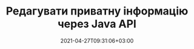 ---
############################# Static ############################
layout: "product"
date: 2021-04-27T09:31:06+03:00
draft: false

product: "Redaction"
product_tag: "redaction"
platform: "Java"
platform_tag: "java"

############################# Head ############################
head_title: "Java API редагування | Приховати конфіденційні дані з PDF Word Excel зображення"
head_description: "Java API редагування документів - Приховати особисті дані з PDF, Word, Excel, Excel, PowerPoint, PowerPoint та растрових зображень за допомогою різних типів редагування."

############################# Header ############################
title: "Редагувати приватну інформацію через Java API"
description: "Виключіть або сховайте особисту інформацію та метадані з документів, робочих аркушів, презентацій, PDF та файлів растрових зображень за допомогою API редагування Java."
button:
    enable: true

############################# SubMenu ############################
submenu:
    enable: true
    
    left:
        img_alt: "GroupDocs.Redaction for Java"
        image: "https://www.groupdocs.cloud/templates/groupdocs/images/product-logos/groupdocs-redaction-java.png"
        product: "GroupDocs.Redaction"
        platform: "Java"

    middle:
        button:
            # button loop
            - link: "#overview"
              text: "Огляд"

            # button loop
            - link: "#features"
              text: "Особливості"

            # button loop
            - link: "#support"
              text: "Підтримка"

            # button loop
            - link: "https://products.groupdocs.app/redaction"
              text: "Жива демонстрація"

            # button loop
            - link: "https://purchase.groupdocs.com/pricing/redaction/java"
              text: "Ціноутворення"

    right:
        link_download: "https://downloads.groupdocs.com/redaction"
        link_learn: "https://docs.groupdocs.com/redaction/java/"
        link_buy: "https://purchase.groupdocs.com"

############################# Overview ############################
overview:
    enable: true
    content: |
      GroupDocs.Redaction for Java API дозволяє розробникам видаляти конфіденційні дані з популярних форматів файлів, таких як Microsoft Word, Excel, Excel, PowerPoint, PDF та зображення, щоб їх можна було використовувати та розповсюджувати, але при цьому захищати конфіденційну інформацію. Бібліотека редагування пропонує єдиний незалежний від формату інтерфейс для редагування будь-якого типу секретної інформації, включаючи номери соціального страхування, медичну інформацію, фінансову, власну, юридичну або навіть торгову інформацію за допомогою тексту, метаданих та типів редагування анотацій. Це дозволяє зберегти документ у вихідному форматі та створити дезінфікований PDF документ з растровими зображеннями оригінальних сторінок.
    tabs:
      enable: true
      
      ## TAB ONE ##
      tab_one:
        description: |
          Нижче наведено огляд GroupDocs.Redaction для Java:
      
        right:
          enable: true
          icon: "fab fa-html5"
          title: "Огляд"
          content: |
            * Редагувати текст
            * Редагувати метадані
            * Редагувати анотацію
            * Редагувати табличний документ
            * Редагувати захищені файли
            * Налаштування
      
      ## TAB TWO ##
      tab_two:
        description: |
          GroupDocs.Redaction для Java підтримує наступні [формати файлів документів](https://docs.groupdocs.com/redaction//supported-document-formats/java):

        right:
          enable: true
          table:
            # table loop
            - title: "Редагування тексту, метаданих та коментарів"
              content: |
                * **Word**: DOC, DOCX, DOT, ODT, DOTX, DOCM, DOTM, RTF
                * **Excel**: XLS, XLSX, XLT, XLTX, XLSM, XLTM, CSV
                * **PowerPoint**: PPT, PPTX, PPS, PPSX, POTX, PPTM, PPSM, POTM
                * **Фіксований макет**: PDF
                * **Растрові зображення**: JPG, BMP, PNG, GIF, TIFF

      ## TAB THREE ##
      tab_three:
        description: |
          GroupDocs.Redaction для Java підтримує наступні операційні системи, фреймворки та менеджери пакетів:
        
        left:
          enable: true
          table:
            # table loop
            - icon: "fab fa-windows"
              title: "Операційні системи"
              content: |
                * Майкрософт Windows Desktop
                * Майкрософт Windows Server
                * Linux
                * Mac ОС

            # table loop
            - icon: "fas fa-code"
              title: "Підтримувані рамки"
              content: |
                * Java 7 (1.7) і вище

        right:
          enable: true
          table:
            # table loop
            - icon: "швидкі фаст-коги"
              title: "Середовища розробки"
              content: |
                * NetBeans
                * Інтелектуальна ІДЕЯ
                * Затемнення

            # table loop
            - icon: "швидкі вентилятори"
              title: "Інструмент автоматизації побудови"
              content: |
                * Мавен

############################# Features ############################
features:
    enable: true
    title: "GroupDocs.Redaction для Java Особливості"

    feature:
      # feature loop
      - icon: "fas fa-copy"
        content: "Пошук і редагування точних збігів пошукового рядка"

      # feature loop
      - icon: "fas fa-eye"
        content: "Контролюйте процес редагування та пропускайте конкретні збіги"

      # feature loop
      - icon: "fas fa-bolt"
        content: "Знайдіть і відредагувати за допомогою регулярних виразів"
      
      # feature loop
      - icon: "fas fa-file-powerpoint"
        content: "Вбудована підтримка офісних форматів і PDF"

      # feature loop
      - icon: "fas fa-code"
        content: "Видалення метаданих або редагування значень метаданих"

      # feature loop
      - icon: "fas fa-cloud"
        content: "Обмежте редагування конкретними аркушами та стовпцями"

      # feature loop
      - icon: "fas fa-remove-format"
        content: "Видаліть анотації або відредагувати їх тексти"

      # feature loop
      - icon: "fas fa-comment-slash"
        content: "Використовуйте текстові (коди звільнення) або графічні (кольорові прямокутники) редагування"

      # feature loop
      - icon: "fas fa-location-arrow"
        content: "Збережіть документ у вихідному форматі або як PDF з растровими зображеннями оригінальних сторінок"

      # feature loop
      - icon: "fas fa-border-all"
        content: "Підтримка форматів растрових зображень та редагування областей зображення"

      # feature loop
      - icon: "fas fa-wrench"
        content: "Інтеграційний інтерфейс для реалізації користувальницького редагування та форматів"

      # feature loop
      - icon: "fas fa-columns"
        content: "Редагування або видалення метаданих EXIF з файлів зображень"

      # feature loop
      - icon: "fas fa-file-word"
        content: "Редагувати вбудовані зображення всередині PDF, Word та презентаційних документів"

    more_feature:
      # more_feature_loop
      - title: "Забезпечте конфіденційність шляхом редагування ваших секретних даних"
        content: |
          GroupDocs.Redaction for Java бібліотека дає можливість розробникам редагувати текст і зображення з підтримуваних документів, використовуючи різні типи редагування. Використовувати наш API Redaction просто і просто.  

          У наступному прикладі коду використовується табличний документ, такий як електронна таблиця Microsoft Excel, де обсяг редагування може бути обмежений певним робочим аркушем та/або стовпцем. Він використовує фільтри для редагування другого стовпця з електронними листами на аркуші «Клієнти», залишаючи всі інші електронні листи недоторканими в документі.

          ```java
          // Створіть екземпляр класу Redactor
          final Redactor redactor  = new Redactor("sample.xlsx");
          try
          {
              CellFilter filter = new CellFilter();
              filter.setColumnIndex(1);
              filter.setWorkSheetName("Customers");
              Pattern expression = Pattern.compile("^\\w+([-+.']\\w+)*@\\w+([-.]\\w+)*\\.\\w+([-.]\\w+)*$");
              // Застосувати редагування
              RedactorChangeLog result = redactor.apply(new CellColumnRedaction(filter, expression, new ReplacementOptions("[customer email]")));
              if (result.getStatus() != RedactionStatus.Failed)
              {
                  SaveOptions so = new SaveOptions();
                  so.setAddSuffix(true);
                  so.setRasterizeToPDF(false);
                  redactor.save(so);
              };
          }
          finally { redactor.close(); }
          ```

############################# Support ############################
support:
    enable: true

############################# Solutions ############################
solutions:
    enable: true
    title: "GroupDocs.Redaction пропонує API для перегляду документів для інших популярних середовищ розробки"

    solution:
        # solution loop
        - img_alt: "GroupDocs.Redaction for .NET"
          image: "/border/groupdocs-redaction-net.svg"
          product: "GroupDocs.Redaction"
          platform: ".NET"
          link: "/redaction/net/"

        # solution loop
        - img_alt: "GroupDocs.Redaction for Python via .NET"
          image: "/border/groupdocs-redaction-python-net.svg"
          product: "GroupDocs.Redaction"
          platform: "Python via .NET"
          link: "/redaction/python-net/"

############################# Back to top ###############################
back_to_top:
  enable: true
---